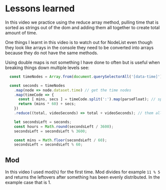 # Lessons learned

In this video we practice using the reduce array method, pulling time that is sorted as strings out of the dom and adding them all together to create total amount of time.

One things I learnt in this video is to watch out for NodeList even though they look like arrays in the console they need to be converted into arrays because they do not have the same methods.

Using double maps is not something I have done to often but is useful when breaking things down multiple levels see:

```javascript
  const timeNodes = Array.from(document.querySelectorAll('[data-time]'));

  const seconds = timeNodes
    .map(node => node.dataset.time) // get the time nodes
    .map(timeCode => {
      const [ mins, secs ] = timeCode.split(':').map(parseFloat); // split into mins and seconds using destructuring
      return (mins * 60) + secs;
    })
    .reduce((total, videoSeconds) => total + videoSeconds); // them all together

    let secondsLeft = seconds;
    const hours = Math.round(secondsLeft / 3600);
    secondsLeft = secondsLeft % 3600;

    const mins = Math.floor(secondsLeft / 60);
    secondsLeft = secondsLeft % 60;
```

## Mod

In this video I used mod(`%`) for the first time. Mod divides for example `11 % 5` and returns the leftovers after something has been evenly distributed. In the example case that is 1.
